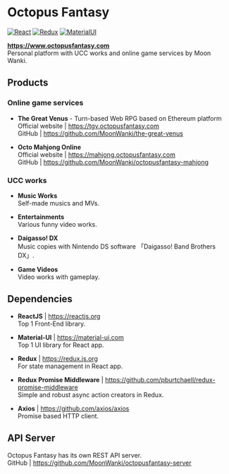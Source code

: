 # Octopus Fantasy

[![React](https://img.shields.io/badge/React-v16.7.0-00A8E0.svg?style=flat-square&logo=React)](https://reactjs.org/)
[![Redux](https://img.shields.io/badge/Redux-v4.0.1-764ABC.svg?style=flat-square&logo=Redux)](https://redux.js.org/)
[![MaterialUI](https://img.shields.io/badge/Material--UI-v3.9.2-ee59a4.svg?style=flat-square)](https://material-ui.com/)

**https://www.octopusfantasy.com**  
Personal platform with UCC works and online game services by Moon Wanki.  
  
## Products

### Online game services

- **The Great Venus** - Turn-based Web RPG based on Ethereum platform  
Official website | https://tgv.octopusfantasy.com  
GitHub | https://github.com/MoonWanki/the-great-venus

- **Octo Mahjong Online**  
Official website | https://mahjong.octopusfantasy.com  
GitHub | https://github.com/MoonWanki/octopusfantasy-mahjong  
  
### UCC works

- **Music Works**   
Self-made musics and MVs.  

- **Entertainments**  
Various funny video works.  

- **Daigasso! DX**  
Music copies with Nintendo DS software 「Daigasso! Band Brothers DX」.  
- **Game Videos**  
Video works with gameplay.  

## Dependencies

- **ReactJS** | https://reactjs.org  
Top 1 Front-End library.  

- **Material-UI** | https://material-ui.com  
Top 1 UI library for React app.  

- **Redux** | https://redux.js.org  
For state management in React app.  

- **Redux Promise Middleware** | https://github.com/pburtchaell/redux-promise-middleware  
Simple and robust async action creators in Redux.  

- **Axios** | https://github.com/axios/axios  
Promise based HTTP client.  

## API Server  

Octopus Fantasy has its own REST API server.  
GitHub | https://github.com/MoonWanki/octopusfantasy-server